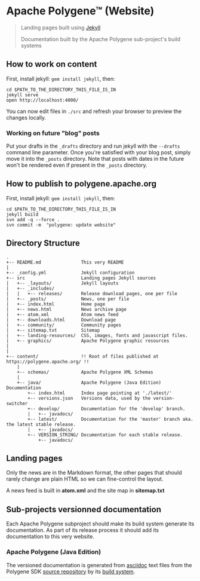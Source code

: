 # Apache Polygene™ (Website)

> Landing pages built using [Jekyll](http://jekyllrb.com/)
>
> Documentation built by the Apache Polygene sub-project's build systems


## How to work on content

First, install jekyll: `gem install jekyll`, then:

    cd $PATH_TO_THE_DIRECTORY_THIS_FILE_IS_IN
    jekyll serve
    open http://localhost:4000/

You can now edit files in `./src` and refresh your browser to preview the changes locally.

### Working on future "blog" posts

Put your drafts in the `_drafts` directory and run jekyll with the `--drafts` command line
parameter. Once you're satisfied with your blog post, simply move it into the `_posts`
directory. Note that posts with dates in the future won't be rendered even if present in
the `_posts` directory.


## How to publish to polygene.apache.org

First, install jekyll: `gem install jekyll`, then:

    cd $PATH_TO_THE_DIRECTORY_THIS_FILE_IS_IN
    jekyll build
    svn add -q --force .
    svn commit -m  "polygene: update website"


## Directory Structure

    .
    +-- README.md               This very README
    |
    +-- _config.yml             Jekyll configuration
    +-- src                     Landing pages Jekyll sources
    |   +-- _layouts/           Jekyll layouts
    |   +-- _includes/
    |   |   +-- releases/       Release download pages, one per file
    |   +-- _posts/             News, one per file
    |   +-- index.html          Home page
    |   +-- news.html           News archive page
    |   +-- atom.xml            Atom news feed
    |   +-- downloads.html      Download page
    |   +-- community/          Community pages
    |   +-- sitemap.txt         Sitemap
    |   +-- landing-resources/  CSS, images, fonts and javascript files.
    |   +-- graphics/           Apache Polygene graphic resources
    |
    |
    +-- content/                !! Root of files published at https://polygene.apache.org/ !!
        |
        +-- schemas/            Apache Polygene XML Schemas
        |
        +-- java/               Apache Polygene (Java Edition) Documentation
            +-- index.html      Index page pointing at './latest/'
            +-- versions.json   Versions data, used by the version-switcher
            +-- develop/        Documentation for the 'develop' branch.
            |   +-- javadocs/
            +-- latest/         Documentation for the 'master' branch aka. the latest stable release.
            |   +-- javadocs/
            +-- VERSION_STRING/ Documentation for each stable release.
                +-- javadocs/



## Landing pages

Only the news are in the Markdown format, the other pages that should rarely
change are plain HTML so we can fine-control the layout.

A news feed is built in **atom.xml** and the site map in **sitemap.txt**


## Sub-projects versionned documentation

Each Apache Polygene subproject should make its build system generate its documentation.
As part of its release process it should add its documentation to this very website.

### Apache Polygene (Java Edition)

The versioned documentation is generated from
[asciidoc](http://www.methods.co.nz/asciidoc) text files from the Polygene SDK
[source repository](http://polygene.apache.org/community/codebase.html) by its
[build system](http://polygene.apache.org/java/latest/build-system.html).
